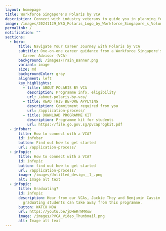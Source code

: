 ```yaml
---
layout: homepage
title: Workforce Singapore's Polaris by VCA
description: Connect with industry veterans to guide you in planning for your career!
image: /images/20241129_WSG_Polaris_Logo_by_Workforce_Singapore_s_Volunteer_Career_Advisors_FA_path.jpg
permalink: /
notification: ""
sections:
  - hero:
      title: Navigate Your Career Journey with Polaris by VCA
      subtitle: One-on-one career guidance from a Workforce Singapore's Volunteer
        Career Advisor (VCA)
      background: /images/Train_Banner.png
      variant: image
      size: md
      backgroundColor: gray
      alignment: left
      key_highlights:
        - title: ABOUT POLARIS BY VCA
          description: Programme info, eligibility
          url: /about-polaris-by-vca/
        - title: READ THIS BEFORE APPLYING
          description: Commitment required from you
          url: /application-process/
        - title: DOWNLOAD PROGRAMME KIT
          description: Programme kit for students
          url: https://file.go.gov.sg/pvcaprogkit.pdf
  - infobar:
      title: How to connect with a VCA?
      id: infobar
      button: Find out how to get started
      url: /application-process/
  - infopic:
      title: How to connect with a VCA?
      id: infopic
      button: find out how to get started
      url: /application-process/
      image: /images/Untitled_design__1_.png
      alt: Image alt text
  - infopic:
      title: Graduating?
      id: infopic
      description: Hear from our VCAs, Jackie They and Benjamin Cassim on what
        graduating students can take away from this programme.
      button: WATCH NOW
      url: https://youtu.be/jDHeRrWMRow
      image: /images/PVCA_Video_Thumbnail.png
      alt: Image alt text
---
```

